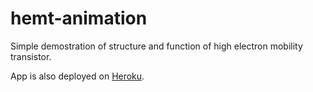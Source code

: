 # hemt-animation 

Simple demostration of structure and function of high electron mobility transistor.

App is also deployed on [Heroku](https://hemt-animation.herokuapp.com/).
